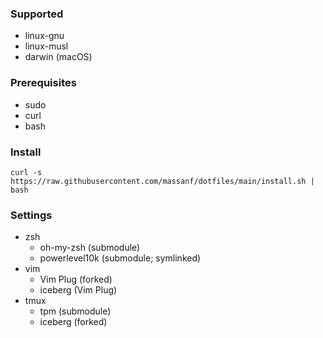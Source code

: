 ### Supported
- linux-gnu
- linux-musl
- darwin (macOS)

### Prerequisites
- sudo
- curl
- bash

### Install
```
curl -s https://raw.githubusercontent.com/massanf/dotfiles/main/install.sh | bash
```

### Settings
- zsh
  - oh-my-zsh (submodule)
  - powerlevel10k (submodule; symlinked)
- vim
  - Vim Plug (forked)
  - iceberg (Vim Plug)
- tmux
  - tpm (submodule)
  - iceberg (forked)
